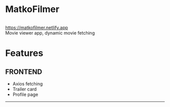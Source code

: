 # MatkoFilmer

<img src="https://user-images.githubusercontent.com/99608089/156202970-043abed5-e2b7-49c3-9b6c-189e86f458b6.png" alt="" srcset="" />

https://matkofilmer.netlify.app <br/>
Movie viewer app, dynamic movie fetching

<h1> <b>Features</b> </h1>
<h2> FRONTEND </h2> 
<ul>
  <li> Axios fetching </li>
  <li> Trailer card </li>
  <li> Profile page </li>

</ul>

<hr>
<img src="https://user-images.githubusercontent.com/99608089/156203130-90c63b8a-eec6-417d-baf4-b8b19517efb3.png" alt="" srcset="" />
